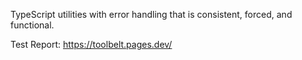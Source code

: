 TypeScript utilities with error handling that is consistent, forced, and functional.

Test Report: https://toolbelt.pages.dev/
